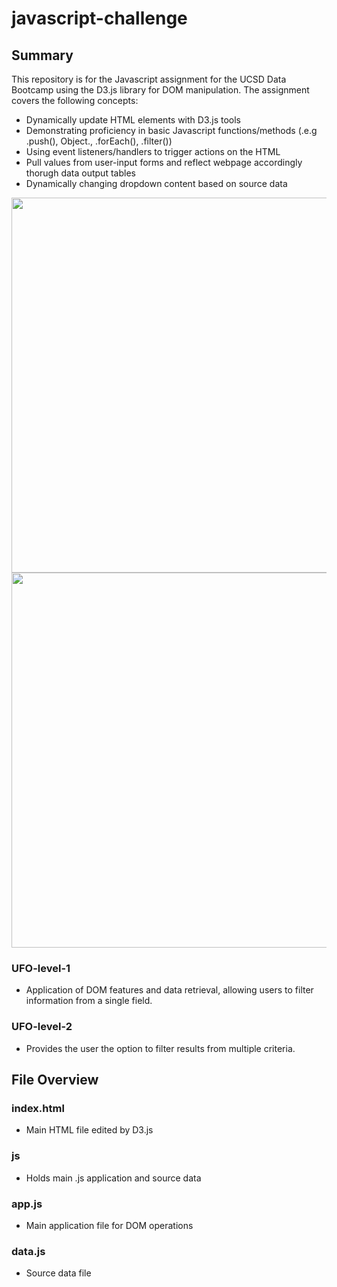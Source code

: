 # javascript-challenge

## Summary
This repository is for the Javascript assignment for the UCSD Data Bootcamp using the D3.js library for DOM manipulation. The assignment covers the following concepts:
- Dynamically update HTML elements with D3.js tools
- Demonstrating proficiency in basic Javascript functions/methods (.e.g .push(), Object., .forEach(), .filter())
- Using event listeners/handlers to trigger actions on the HTML
- Pull values from user-input forms and reflect webpage accordingly thorugh data output tables
- Dynamically changing dropdown content based on source data

<img src="resources/images/exoplanet_banner.jpg" width="600"/>
<img src="resources/images/exoplanet_banner.jpg" width="600"/>

### UFO-level-1
- Application of DOM features and data retrieval, allowing users to filter information from a single field.

### UFO-level-2
- Provides the user the option to filter results from multiple criteria.

## File Overview
### index.html
- Main HTML file edited by D3.js

### js
- Holds main .js application and source data

### app.js
- Main application file for DOM operations

### data.js
- Source data file
